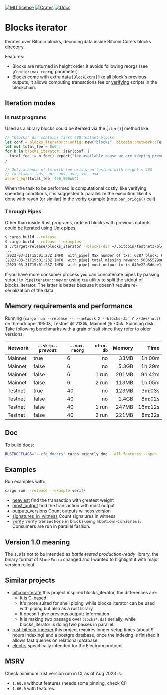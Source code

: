 [![MIT license](https://img.shields.io/github/license/RCasatta/blocks_iterator)](https://github.com/RCasatta/blocks_iterator/blob/master/LICENSE)
[![Crates](https://img.shields.io/crates/v/blocks_iterator.svg)](https://crates.io/crates/blocks_iterator)
[![Docs](https://img.shields.io/badge/docs.rs-blocks_iterator-green)](https://docs.rs/blocks_iterator)

# Blocks iterator

Iterates over Bitcoin blocks, decoding data inside Bitcoin Core's blocks directory.

Features:
* Blocks are returned in height order, it avoids following reorgs (see [`Config::max_reorg`] parameter)
* Blocks come with extra data [`BlockExtra`] like all block's previous outputs, it allows computing 
transactions fee or [verifying](https://github.com/RCasatta/blocks_iterator/blob/master/examples/verify.rs) 
scripts in the blockchain.

## Iteration modes

### In rust programs

Used as a library blocks could be iterated via the [`iter()`] method like:

```rust
// "blocks" dir contains first 400 testnet blocks
let conf = blocks_iterator::Config::new("blocks", bitcoin::Network::Testnet);
let mut total_fee = 0u64;
for b in blocks_iterator::iter(conf) {
  total_fee += b.fee().expect("fee available cause we are keeping prevouts");
}

// Only a bunch of tx with fee exists on testnet with height < 400
// in blocks: 385, 387, 389, 390, 392, 394
assert_eq!(total_fee, 450_000u64);
```

When the task to be performed is computational costly, like verifying spending conditions, it is 
suggested to parallelize the execution like it's done with rayon (or similar) in the 
[verify](https://github.com/RCasatta/blocks_iterator/blob/master/examples/verify.rs) example 
(note `par_bridge()` call).

### Through Pipes

Other than inside Rust programs, ordered blocks with previous outputs could be iterated using Unix pipes.

```sh
$ cargo build --release 
$ cargo build --release --examples
$ ./target/release/blocks_iterator --blocks-dir ~/.bitcoin/testnet3/blocks --network testnet --max-reorg 40 --stop-at-height 200000 | ./target/release/examples/with_pipe
...
[2023-03-31T15:01:23Z INFO  with_pipe] Max number of txs: 6287 block: 0000000000bc915505318327aa0f18568ce024702a024d7c4a3ecfe80a893d6c
[2023-03-31T15:01:23Z INFO  with_pipe] total missing reward: 50065529986 in 100 blocks
[2023-03-31T15:01:23Z INFO  with_pipe] most_output tx is 640e22b5ddee1f6d2d701e37877027221ba5b36027634a2e3c3ee1569b4aa179 with #outputs: 10001
```

If you have more consumer process you can concatenate pipes by passing stdout to `PipeIterator::new` or using `tee` utility to split the stdout of blocks_iterator. The latter is better because it doesn't require re-serialization of the data.

## Memory requirements and performance

Running (`cargo run --release -- --network X --blocks-dir Y >/dev/null`) on threadripper 1950X, 
Testnet @ 2130k, Mainnet @ 705k. Spinning disk. Take following benchmarks with a grain of salt 
since they refer to older versions.

| Network | `--skip--prevout` | `--max-reorg` | `utxo-db` | Memory | Time    |
|---------|-------------------|---------------|----------:|-------:|--------:|
| Mainnet | true              |           6   | no        |   33MB |  1h:00m |
| Mainnet | false             |           6   | no        |  5.3GB |  1h:29m |
| Mainnet | false             |           6   | 1 run     |  201MB |  9h:42m |
| Mainnet | false             |           6   | 2 run     |  113MB |  1h:05m |
| Testnet | true              |           40  | no        |  123MB |  3m:03s |
| Testnet | false             |           40  | no        |  1.4GB |  8m:02s |
| Testnet | false             |           40  | 1 run     |  247MB | 16m:12s |
| Testnet | false             |           40  | 2 run     |  221MB |  8m:32s |

## Doc

To build docs:

```sh
RUSTDOCFLAGS="--cfg docsrs" cargo +nightly doc --all-features --open
```

## Examples

Run examples with:

```sh
cargo run --release --example verify
```

* [heaviest](examples/heaviest_pipe.rs) find the transaction with greatest weight
* [most_output](examples/most_output_pipe.rs) find the transaction with most output
* [outputs_versions](examples/outputs_versions.rs) Count outputs witness version
* [signatures_in_witness](examples/signatures_in_witness.rs) Count signatures in witness
* [verify](examples/verify.rs) verify transactions in blocks using libbitcoin-consensus. Consumers are run in parallel fashion.

## Version 1.0 meaning

The `1.0` is not to be intended as *battle-tested production-ready* library, the binary format of 
`BlockExtra` changed and I wanted to highlight it with major version rollout.

## Similar projects

* [bitcoin-iterate](https://github.com/rustyrussell/bitcoin-iterate) this project inspired blocks_iterator, the differences are:
  * It is C-based
  * It's more suited for shell piping, while blocks_iterator can be used with piping but also as a rust library
  * It doesn't give previous outputs information
  * It is making two passage over `blocks*.dat` serially, while blocks_iterator is doing two passes in parallel.
* [rust-bitcoin-indexer](https://github.com/dpc/rust-bitcoin-indexer) this project requires longer setup times (about 9 hours indexing) and a postgre database, once the indexing is finished it allows fast queries on relational database.
* [electrs](https://github.com/romanz/electrs) specifically intended for the Electrum protocol


## MSRV 

Check minimum rust version run in CI, as of Aug 2023 is:

* `1.60.0` without features (needs some pinning, check CI)
* `1.66.0` with features.

